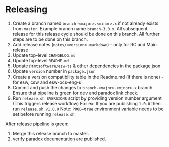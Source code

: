# Releasing

1. Create a branch named `branch-<major>.<minor>.x` if not already exists from `master`. Example branch name `branch-3.0.x`.
   All subsequent release for this release cycle should be done on this branch. All further steps are to be done on this branch.
2. Add release notes (`notes/<version>.markdown`) - only for RC and Main release
3. Update top-level `CHANGELOG.md`
4. Update top-level `README.md`
5. Update `@tmtsoftware/esw-ts` & other dependencies in the package.json
6. Update `version` number in `package.json`
7. Create a version compatibility table in the Readme.md (if there is none) - for esw, csw and esw-ocs-eng-ui
8. Commit and push the changes to `branch-<major>.<minor>.x` branch. Ensure that pipeline is green for dev and paradox link check.
9. Run `release.sh $VERSION$` script by providing version number argument (This triggers release workflow)
   For ex: If you are publishing `1.0.0` then run `release.sh v1.0.0`
   Note: `PROD=true` environment variable needs to be set before running `release.sh`

After release pipeline is green:

1. Merge this release branch to master.
2. verify paradox documentation are published.
